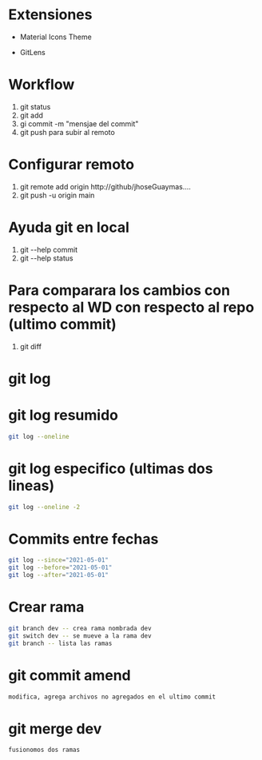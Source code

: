 # Extensiones

* Material Icons Theme

* GitLens

# Workflow

1. git status
2. git add <nombre de archivo>
3. gi commit -m "mensjae del commit"
4. git push para subir al remoto

# Configurar remoto

1. git remote add origin http://github/jhoseGuaymas....
2. git push -u origin main

# Ayuda git en local

1. git --help commit
2. git --help status

# Para comparara los cambios con respecto al WD con respecto al repo (ultimo commit)
1. git diff 

# git log

# git log resumido

```sh
git log --oneline
```
# git log especifico (ultimas dos lineas)

```sh
git log --oneline -2
```

# Commits entre fechas

```sh
git log --since="2021-05-01"
git log --before="2021-05-01"
git log --after="2021-05-01"
```

# Crear rama

```sh
git branch dev -- crea rama nombrada dev
git switch dev -- se mueve a la rama dev
git branch -- lista las ramas
```

# git commit amend

```sh
modifica, agrega archivos no agregados en el ultimo commit
```

# git merge dev
```sh
fusionomos dos ramas
```